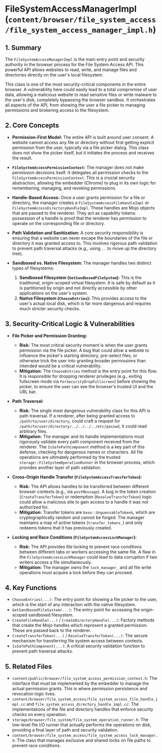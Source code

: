 # FileSystemAccessManagerImpl (`content/browser/file_system_access/file_system_access_manager_impl.h`)

## 1. Summary

The `FileSystemAccessManagerImpl` is the main entry point and security authority in the browser process for the File System Access API. This powerful API allows websites to read, write, and manage files and directories directly on the user's local filesystem.

This class is one of the most security-critical components in the entire browser. A vulnerability here could easily lead to a total compromise of user data, allowing a malicious website to read sensitive files or write malware to the user's disk, completely bypassing the browser sandbox. It orchestrates all aspects of the API, from showing the user a file picker to managing permissions and brokering access to the filesystem.

## 2. Core Concepts

*   **Permission-First Model:** The entire API is built around user consent. A website cannot access any file or directory without first getting explicit permission from the user, typically via a file picker dialog. This class does not show the picker itself, but it initiates the process and receives the result.

*   **`FileSystemAccessPermissionContext`:** The manager does not make permission decisions itself. It delegates all permission checks to the `FileSystemAccessPermissionContext`. This is a crucial security abstraction, allowing the embedder (Chrome) to plug in its own logic for remembering, managing, and revoking permissions.

*   **Handle-Based Access:** Once a user grants permission for a file or directory, the manager creates a `FileSystemAccessFileHandleImpl` or `FileSystemAccessDirectoryHandleImpl`. These handles are Mojo objects that are passed to the renderer. They act as capability tokens: possession of a handle is proof that the renderer has permission to operate on the corresponding file or directory.

*   **Path Validation and Sanitization:** A core security responsibility is ensuring that a website can never escape the boundaries of the file or directory it was granted access to. This involves rigorous path validation to prevent path traversal attacks (e.g., using `..` to move up the directory tree).

*   **Sandboxed vs. Native Filesystem:** The manager handles two distinct types of filesystems:
    1.  **Sandboxed Filesystem (`GetSandboxedFileSystem`):** This is the traditional, origin-scoped virtual filesystem. It is safe by default as it is partitioned by origin and not directly accessible by other applications on the user's system.
    2.  **Native Filesystem (`ChooseEntries`):** This provides access to the user's actual local disk, which is far more dangerous and requires much stricter security checks.

## 3. Security-Critical Logic & Vulnerabilities

*   **File Picker and Permission Granting:**
    *   **Risk:** The most critical security moment is when the user grants permission via the file picker. A bug that could allow a website to influence the picker's starting directory, pre-select files, or otherwise trick the user into granting broader permissions than intended would be a critical vulnerability.
    *   **Mitigation:** The `ChooseEntries` method is the entry point for this flow. It is responsible for dropping renderer privileges (e.g., exiting fullscreen mode via `ForSecurityDropFullscreen`) before showing the picker, to ensure the user can see the browser's trusted UI and the URL bar.

*   **Path Traversal:**
    *   **Risk:** The single most dangerous vulnerability class for this API is path traversal. If a renderer, after being granted access to `/path/to/user/directory`, could craft a request for `/path/to/user/directory/../../../../etc/passwd`, it could read arbitrary files.
    *   **Mitigation:** The manager and its handle implementations must rigorously validate every path component received from the renderer. The `IsSafePathComponent` method is a key part of this defense, checking for dangerous names or characters. All file operations are ultimately performed by the trusted `storage::FileSystemOperationRunner` in the browser process, which provides another layer of path validation.

*   **Cross-Origin Handle Transfer (`FileSystemAccessTransferToken`):**
    *   **Risk:** The API allows handles to be transferred between different browser contexts (e.g., via `postMessage`). A bug in the token creation (`CreateTransferToken`) or redemption (`ResolveTransferToken`) logic could allow a malicious site to gain access to a handle it was not authorized for.
    *   **Mitigation:** Transfer tokens are `base::UnguessableToken`s, which are cryptographically random and cannot be forged. The manager maintains a map of active tokens (`transfer_tokens_`) and only redeems tokens that it has previously created.

*   **Locking and Race Conditions (`FileSystemAccessLockManager`):**
    *   **Risk:** The API provides file locking to prevent race conditions between different tabs or workers accessing the same file. A flaw in the `FileSystemAccessLockManager` could lead to data corruption if two writers access a file simultaneously.
    *   **Mitigation:** The manager owns the `lock_manager_` and all file write operations must acquire a lock before they can proceed.

## 4. Key Functions

*   `ChooseEntries(...)`: The entry point for showing a file picker to the user, which is the start of any interaction with the native filesystem.
*   `GetSandboxedFileSystem(...)`: The entry point for accessing the origin-scoped sandboxed filesystem.
*   `CreateFileHandle(...)` / `CreateDirectoryHandle(...)`: Factory methods that create the Mojo handles which represent a granted permission. These are passed back to the renderer.
*   `CreateTransferToken(...)` / `ResolveTransferToken(...)`: The secure mechanism for transferring file system access between contexts.
*   `IsSafePathComponent(...)`: A critical security validation function to prevent path traversal attacks.

## 5. Related Files

*   `content/public/browser/file_system_access_permission_context.h`: The interface that must be implemented by the embedder to manage the actual permission grants. This is where permission persistence and revocation logic lives.
*   `content/browser/file_system_access/file_system_access_file_handle_impl.cc` and `file_system_access_directory_handle_impl.cc`: The implementations of the file and directory handles that enforce security checks on every operation.
*   `storage/browser/file_system/file_system_operation_runner.h`: The low-level file I/O runner that actually performs the operations on disk, providing a final layer of path and security validation.
*   `content/browser/file_system_access/file_system_access_lock_manager.h`: The class that manages exclusive and shared locks on file paths to prevent race conditions.